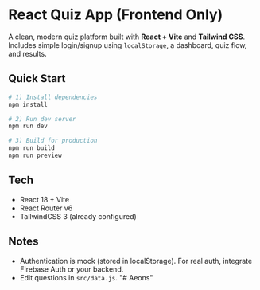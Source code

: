 # React Quiz App (Frontend Only)

A clean, modern quiz platform built with **React + Vite** and **Tailwind CSS**. Includes simple login/signup using `localStorage`, a dashboard, quiz flow, and results.

## Quick Start
```bash
# 1) Install dependencies
npm install

# 2) Run dev server
npm run dev

# 3) Build for production
npm run build
npm run preview
```

## Tech
- React 18 + Vite
- React Router v6
- TailwindCSS 3 (already configured)

## Notes
- Authentication is mock (stored in localStorage). For real auth, integrate Firebase Auth or your backend.
- Edit questions in `src/data.js`.
"# Aeons" 
